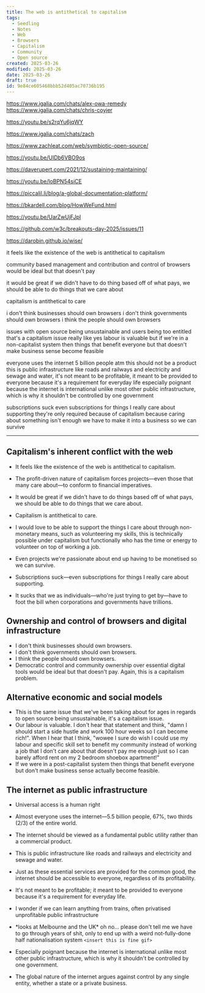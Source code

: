 ```yaml
---
title: The web is antithetical to capitalism
tags:
  - Seedling
  - Notes
  - Web
  - Browsers
  - Capitalism
  - Community
  - Open source
created: 2025-03-26
modified: 2025-03-26
date: 2025-03-26
draft: true
id: 9e84ce605468bbb52d405ac70736b195
---
```

https://www.igalia.com/chats/alex-owa-remedy
https://www.igalia.com/chats/chris-coyier

https://youtu.be/s2rqYu6jqWY

https://www.igalia.com/chats/zach

https://www.zachleat.com/web/symbiotic-open-source/

https://youtu.be/UIDb6VBO9os

https://daverupert.com/2021/12/sustaining-maintaining/

https://youtu.be/loBPN54siCE

https://piccalil.li/blog/a-global-documentation-platform/

https://bkardell.com/blog/HowWeFund.html

https://youtu.be/UarZwUjFJpI

https://github.com/w3c/breakouts-day-2025/issues/11

https://darobin.github.io/wise/

it feels like the existence of the web is antithetical to capitalism

community based management and contribution and control of browsers would be ideal but that doesn't pay

it would be great if we didn't have to do thing based off of what pays, we should be able to do things that we care about

capitalism is antithetical to care

i don't think businesses should own browsers
i don't think governments should own browsers
i think the people should own browsers

issues with open source being unsustainable and users being too entitled 
that's a capitalism issue really
like yes labour is valuable but if we're in a non-capitalist system then things that benefit everyone but that doesn't make business sense become feasible 

everyone uses the internet 
5 billion people atm
this should not be a product 
this is public infrastructure like roads and railways and electricity and sewage and water, it's not meant to be profitable, it meant to be provided to everyone because it's a requirement for everyday life
especially poignant because the internet is international unlike most other public infrastructure, which is why it shouldn't be controlled by one government

subscriptions suck
even subscriptions for things I really care about supporting
they're only required because of capitalism
because caring about something isn't enough
we have to make it into a business so we can survive

---


## Capitalism's inherent conflict with the web

- It feels like the existence of the web is antithetical to capitalism.
- The profit-driven nature of capitalism forces projects—even those that many care about—to conform to financial imperatives.

- It would be great if we didn't have to do things based off of what pays, we should be able to do things that we care about.
- Capitalism is antithetical to care.
- I would love to be able to support the things I care about through non-monetary means, such as volunteering my skills, this is technically possible under capitalism but functionally who has the time or energy to volunteer on top of working a job.
- Even projects we're passionate about end up having to be monetised so we can survive.

- Subscriptions suck—even subscriptions for things I really care about supporting.
- It sucks that we as individuals—who're just trying to get by—have to foot the bill when corporations and governments have trillions.

## Ownership and control of browsers and digital infrastructure

- I don't think businesses should own browsers.
- I don't think governments should own browsers.
- I think the people should own browsers.
- Democratic control and community ownership over essential digital tools would be ideal but that doesn't pay. Again, this is a capitalism problem.

## Alternative economic and social models

- This is the same issue that we've been talking about for ages in regards to open source being unsustainable, it's a capitalism issue.
- Our labour is valuable. I don't hear that statement and think, "damn I should start a side hustle and work 100 hour weeks so I can become rich!". When I hear that I think, "wowee I sure do wish I could use my labour and specific skill set to benefit my community instead of working a job that I don't care about that doesn't pay me enough just so I can barely afford rent on my 2 bedroom shoebox apartment!"
- If we were in a post-capitalist system then things that benefit everyone but don't make business sense actually become feasible.

## The internet as public infrastructure

- Universal access is a human right
- Almost everyone uses the internet—5.5 billion people, 67%, two thirds (2/3) of the entire world.
- The internet should be viewed as a fundamental public utility rather than a commercial product.
- This is public infrastructure like roads and railways and electricity and sewage and water.
- Just as these essential services are provided for the common good, the internet should be accessible to everyone, regardless of its profitability.
- It's not meant to be profitable; it meant to be provided to everyone because it's a requirement for everyday life.

- I wonder if we can learn anything from trains, often privatised unprofitable public infrastructure
- \*looks at Melbourne and the UK\* oh no… please don't tell me we have to go through years of shit, only to end up with a weird not-fully-done half nationalisation system `<insert this is fine gif>`

- Especially poignant because the internet is international unlike most other public infrastructure, which is why it shouldn't be controlled by one government.
- The global nature of the internet argues against control by any single entity, whether a state or a private business.
